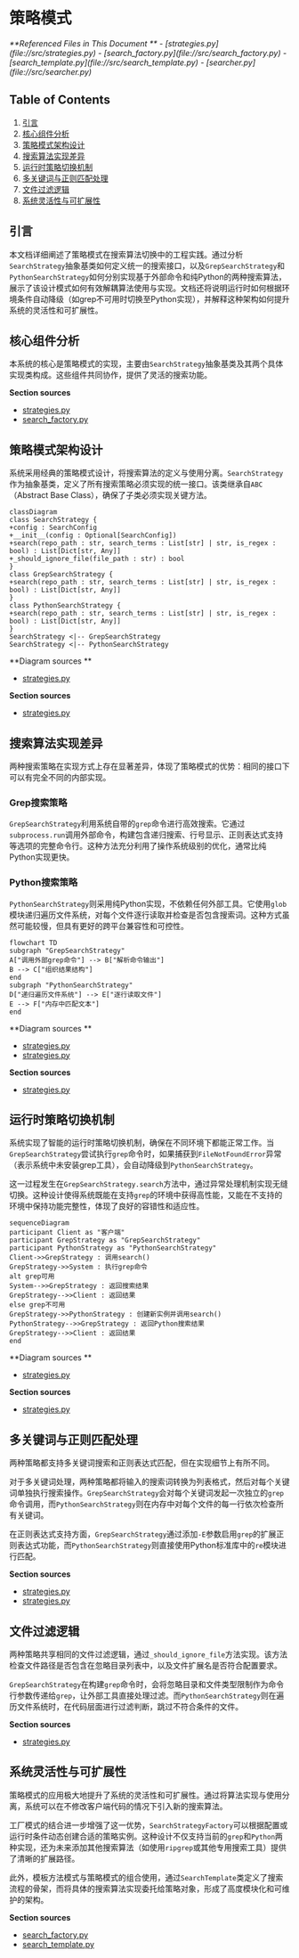 # 策略模式

<cite>
**Referenced Files in This Document **   
- [strategies.py](file://src/strategies.py)
- [search_factory.py](file://src/search_factory.py)
- [search_template.py](file://src/search_template.py)
- [searcher.py](file://src/searcher.py)
</cite>

## Table of Contents
1. [引言](#引言)
2. [核心组件分析](#核心组件分析)
3. [策略模式架构设计](#策略模式架构设计)
4. [搜索算法实现差异](#搜索算法实现差异)
5. [运行时策略切换机制](#运行时策略切换机制)
6. [多关键词与正则匹配处理](#多关键词与正则匹配处理)
7. [文件过滤逻辑](#文件过滤逻辑)
8. [系统灵活性与可扩展性](#系统灵活性与可扩展性)

## 引言
本文档详细阐述了策略模式在搜索算法切换中的工程实践。通过分析`SearchStrategy`抽象基类如何定义统一的搜索接口，以及`GrepSearchStrategy`和`PythonSearchStrategy`如何分别实现基于外部命令和纯Python的两种搜索算法，展示了该设计模式如何有效解耦算法使用与实现。文档还将说明运行时如何根据环境条件自动降级（如grep不可用时切换至Python实现），并解释这种架构如何提升系统的灵活性和可扩展性。

## 核心组件分析
本系统的核心是策略模式的实现，主要由`SearchStrategy`抽象基类及其两个具体实现类构成。这些组件共同协作，提供了灵活的搜索功能。

**Section sources**
- [strategies.py](file://src/strategies.py#L18-L232)
- [search_factory.py](file://src/search_factory.py#L14-L51)

## 策略模式架构设计
系统采用经典的策略模式设计，将搜索算法的定义与使用分离。`SearchStrategy`作为抽象基类，定义了所有搜索策略必须实现的统一接口。该类继承自`ABC`（Abstract Base Class），确保了子类必须实现关键方法。

```mermaid
classDiagram
class SearchStrategy {
+config : SearchConfig
+__init__(config : Optional[SearchConfig])
+search(repo_path : str, search_terms : List[str] | str, is_regex : bool) : List[Dict[str, Any]]
+_should_ignore_file(file_path : str) : bool
}
class GrepSearchStrategy {
+search(repo_path : str, search_terms : List[str] | str, is_regex : bool) : List[Dict[str, Any]]
}
class PythonSearchStrategy {
+search(repo_path : str, search_terms : List[str] | str, is_regex : bool) : List[Dict[str, Any]]
}
SearchStrategy <|-- GrepSearchStrategy
SearchStrategy <|-- PythonSearchStrategy
```

**Diagram sources **
- [strategies.py](file://src/strategies.py#L18-L70)

**Section sources**
- [strategies.py](file://src/strategies.py#L18-L70)

## 搜索算法实现差异
两种搜索策略在实现方式上存在显著差异，体现了策略模式的优势：相同的接口下可以有完全不同的内部实现。

### Grep搜索策略
`GrepSearchStrategy`利用系统自带的`grep`命令进行高效搜索。它通过`subprocess.run`调用外部命令，构建包含递归搜索、行号显示、正则表达式支持等选项的完整命令行。这种方法充分利用了操作系统级别的优化，通常比纯Python实现更快。

### Python搜索策略
`PythonSearchStrategy`则采用纯Python实现，不依赖任何外部工具。它使用`glob`模块递归遍历文件系统，对每个文件逐行读取并检查是否包含搜索词。这种方式虽然可能较慢，但具有更好的跨平台兼容性和可控性。

```mermaid
flowchart TD
subgraph "GrepSearchStrategy"
A["调用外部grep命令"] --> B["解析命令输出"]
B --> C["组织结果结构"]
end
subgraph "PythonSearchStrategy"
D["递归遍历文件系统"] --> E["逐行读取文件"]
E --> F["内存中匹配文本"]
end
```

**Diagram sources **
- [strategies.py](file://src/strategies.py#L73-L171)
- [strategies.py](file://src/strategies.py#L174-L232)

**Section sources**
- [strategies.py](file://src/strategies.py#L73-L232)

## 运行时策略切换机制
系统实现了智能的运行时策略切换机制，确保在不同环境下都能正常工作。当`GrepSearchStrategy`尝试执行`grep`命令时，如果捕获到`FileNotFoundError`异常（表示系统中未安装grep工具），会自动降级到`PythonSearchStrategy`。

这一过程发生在`GrepSearchStrategy.search`方法中，通过异常处理机制实现无缝切换。这种设计使得系统既能在支持`grep`的环境中获得高性能，又能在不支持的环境中保持功能完整性，体现了良好的容错性和适应性。

```mermaid
sequenceDiagram
participant Client as "客户端"
participant GrepStrategy as "GrepSearchStrategy"
participant PythonStrategy as "PythonSearchStrategy"
Client->>GrepStrategy : 调用search()
GrepStrategy->>System : 执行grep命令
alt grep可用
System-->>GrepStrategy : 返回搜索结果
GrepStrategy-->>Client : 返回结果
else grep不可用
GrepStrategy->>PythonStrategy : 创建新实例并调用search()
PythonStrategy-->>GrepStrategy : 返回Python搜索结果
GrepStrategy-->>Client : 返回结果
end
```

**Diagram sources **
- [strategies.py](file://src/strategies.py#L76-L171)

**Section sources**
- [strategies.py](file://src/strategies.py#L76-L171)

## 多关键词与正则匹配处理
两种策略都支持多关键词搜索和正则表达式匹配，但在实现细节上有所不同。

对于多关键词处理，两种策略都将输入的搜索词转换为列表格式，然后对每个关键词单独执行搜索操作。`GrepSearchStrategy`会对每个关键词发起一次独立的`grep`命令调用，而`PythonSearchStrategy`则在内存中对每个文件的每一行依次检查所有关键词。

在正则表达式支持方面，`GrepSearchStrategy`通过添加`-E`参数启用`grep`的扩展正则表达式功能，而`PythonSearchStrategy`则直接使用Python标准库中的`re`模块进行匹配。

**Section sources**
- [strategies.py](file://src/strategies.py#L76-L171)
- [strategies.py](file://src/strategies.py#L177-L232)

## 文件过滤逻辑
两种策略共享相同的文件过滤逻辑，通过`_should_ignore_file`方法实现。该方法检查文件路径是否包含在忽略目录列表中，以及文件扩展名是否符合配置要求。

`GrepSearchStrategy`在构建`grep`命令时，会将忽略目录和文件类型限制作为命令行参数传递给`grep`，让外部工具直接处理过滤。而`PythonSearchStrategy`则在遍历文件系统时，在代码层面进行过滤判断，跳过不符合条件的文件。

**Section sources**
- [strategies.py](file://src/strategies.py#L45-L70)

## 系统灵活性与可扩展性
策略模式的应用极大地提升了系统的灵活性和可扩展性。通过将算法实现与使用分离，系统可以在不修改客户端代码的情况下引入新的搜索算法。

工厂模式的结合进一步增强了这一优势，`SearchStrategyFactory`可以根据配置或运行时条件动态创建合适的策略实例。这种设计不仅支持当前的`grep`和`Python`两种实现，还为未来添加其他搜索算法（如使用`ripgrep`或其他专用搜索工具）提供了清晰的扩展路径。

此外，模板方法模式与策略模式的组合使用，通过`SearchTemplate`类定义了搜索流程的骨架，而将具体的搜索算法实现委托给策略对象，形成了高度模块化和可维护的架构。

**Section sources**
- [search_factory.py](file://src/search_factory.py#L14-L51)
- [search_template.py](file://src/search_template.py#L17-L189)